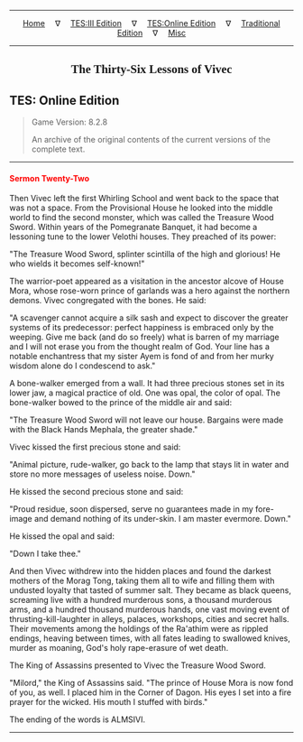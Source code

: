 
---

<!-- Jekyll Page Links -->

<center>
<a href="../../../../index.html">Home</a>
&emsp;&nabla;&emsp;
<a href="../../../index-tes3.html">TES:III Edition</a>
&emsp;&nabla;&emsp;
<a href="../../../index-teso.html">TES:Online Edition</a>
&emsp;&nabla;&emsp;
<a href="../../../index-traditional.html">Traditional Edition</a>
&emsp;&nabla;&emsp;
<a href="../../../index-misc.html">Misc</a>
</center>

<!-- Markdown Body Below: -->

---

<center>
<h2><span style="font-family:Georgia">The Thirty-Six Lessons of Vivec</span></h2>
</center>

## TES: Online Edition

> Game Version: 8.2.8
>
> An archive of the original contents of the current versions of the complete text.

---

#### <span style="color:red">Sermon Twenty-Two</span>

Then Vivec left the first Whirling School and went back to the space that was not a space. From the Provisional House he looked into the middle world to find the second monster, which was called the Treasure Wood Sword. Within years of the Pomegranate Banquet, it had become a lessoning tune to the lower Velothi houses. They preached of its power:

"The Treasure Wood Sword, splinter scintilla of the high and glorious! He who wields it becomes self-known!"

The warrior-poet appeared as a visitation in the ancestor alcove of House Mora, whose rose-worn prince of garlands was a hero against the northern demons. Vivec congregated with the bones. He said:

"A scavenger cannot acquire a silk sash and expect to discover the greater systems of its predecessor: perfect happiness is embraced only by the weeping. Give me back (and do so freely) what is barren of my marriage and I will not erase you from the thought realm of God. Your line has a notable enchantress that my sister Ayem is fond of and from her murky wisdom alone do I condescend to ask."

A bone-walker emerged from a wall. It had three precious stones set in its lower jaw, a magical practice of old. One was opal, the color of opal. The bone-walker bowed to the prince of the middle air and said:

"The Treasure Wood Sword will not leave our house. Bargains were made with the Black Hands Mephala, the greater shade."

Vivec kissed the first precious stone and said:

"Animal picture, rude-walker, go back to the lamp that stays lit in water and store no more messages of useless noise. Down."

He kissed the second precious stone and said:

"Proud residue, soon dispersed, serve no guarantees made in my fore-image and demand nothing of its under-skin. I am master evermore. Down."

He kissed the opal and said:

"Down I take thee."

And then Vivec withdrew into the hidden places and found the darkest mothers of the Morag Tong, taking them all to wife and filling them with undusted loyalty that tasted of summer salt. They became as black queens, screaming live with a hundred murderous sons, a thousand murderous arms, and a hundred thousand murderous hands, one vast moving event of thrusting-kill-laughter in alleys, palaces, workshops, cities and secret halls. Their movements among the holdings of the Ra'athim were as rippled endings, heaving between times, with all fates leading to swallowed knives, murder as moaning, God's holy rape-erasure of wet death.

The King of Assassins presented to Vivec the Treasure Wood Sword.

"Milord," the King of Assassins said. "The prince of House Mora is now fond of you, as well. I placed him in the Corner of Dagon. His eyes I set into a fire prayer for the wicked. His mouth I stuffed with birds."

The ending of the words is ALMSIVI.

---
